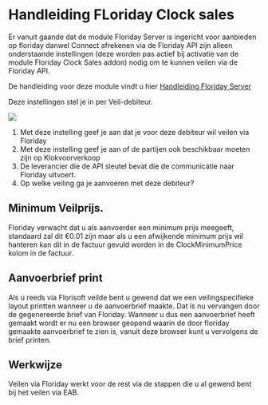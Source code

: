 # Handleiding FLoriday Clock sales

Er vanuit gaande dat de module Floriday Server is ingericht voor aanbieden op floriday danwel Connect afrekenen via de Floriday API zijn alleen onderstaande instellingen (deze worden pas actief bij activatie van de module Floriday Clock Sales addon) nodig om te kunnen veilen via de Floriday API.

De handleiding voor deze module vindt u hier [Handleiding Floriday Server](https://github.com/florisoft/User.Manuals/blob/main/E-COMMERCE/Floriday%20Server%20(M127)/M%20-%20Handleiding%20Server.md)



Deze instellingen stel je in per Veil-debiteur.

![](2025-10-13-16-15-06.png)

1. Met deze instelling geef je aan dat je voor deze debiteur wil veilen via Floriday
2. Met deze instelling geef je aan of de partijen ook beschikbaar moeten zijn op Klokvoorverkoop
3. De leverancier die de API sleutel bevat die de communicatie naar Floriday uitvoert.
4. Op welke veiling ga je aanvoeren met deze debiteur?

## Minimum Veilprijs.

Floriday verwacht dat u als aanvoerder een minimum prijs meegeeft, standaard zal dit €0.01 zijn maar als u een afwijkende minimum prijs wil hanteren kan dit in de factuur gevuld worden in de ClockMinimumPrice kolom in de factuur.

## Aanvoerbrief print

Als u reeds via Florisoft veilde bent u gewend dat we een veilingspecifieke layout printten wanneer u de aanvoerbrief maakte. Dat is nu vervangen door de gegenereerde brief van Floriday. Wanneer u dus een aanvoerbrief heeft gemaakt wordt er nu een browser geopend waarin de door floriday gemaakte aanvoerbrief te zien is, vanuit deze browser kunt u vervolgens de brief printen.

## Werkwijze

Veilen via Floriday werkt voor de rest via de stappen die u al gewend bent bij het veilen via EAB.

